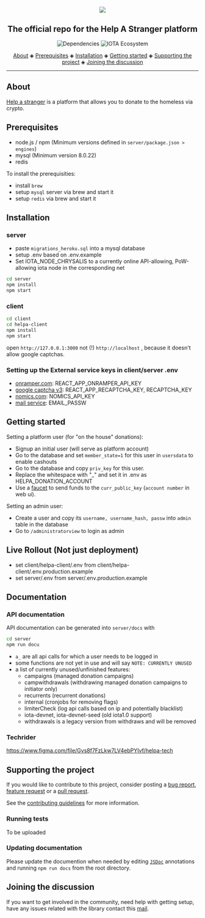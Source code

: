 <h1 align="center">
  <br>
  <a href="https://helpastranger.net"><img src="helpastranger.gif"></a>
</h1>
 
<h2 align="center">The official repo for the Help A Stranger platform</h2>

<p align="center">
    <a href="https://david-dm.org/zwonk/helpastranger/" style="text-decoration:none;"><img src="https://david-dm.org/zwonk/helpastranger/heroku-badge.png" alt="Dependencies"></a>
     <a href="https://ecosystem.iota.org/" style="text-decoration:none;"><img src="https://img.shields.io/badge/iota-ecosystem-yellowgreen.svg)" alt="IOTA Ecosystem"></a>
</p>


<p align="center">
  <a href="#about">About</a> ◈
  <a href="#prerequisites">Prerequisites</a> ◈
  <a href="#installation">Installation</a> ◈
  <a href="#getting-started">Getting started</a> ◈
  <a href="#supporting-the-project">Supporting the project</a> ◈
  <a href="#joining-the-discussion">Joining the discussion</a> 
</p>

---

## About
[Help a stranger](https://helpastranger.net) is a platform that allows you to donate to the homeless via crypto.


## Prerequisites
- node.js / npm (Minimum versions defined in `server/package.json > engines`)
- mysql (Minimum version 8.0.22)
- redis

To install the prerequisities: 
- install `brew`
- setup `mysql` server via brew and start it
- setup `redis` via brew and start it

## Installation
### server

- paste `migrations_heroku.sql` into a mysql database 
- setup .env based on .env.example
- Set IOTA_NODE_CHRYSALIS to a currently online API-allowing, PoW-allowing iota node in the corresponding net

```bash
cd server
npm install
npm start
```

### client
```bash
cd client
cd helpa-client
npm install
npm start
```

open `http://127.0.0.1:3000` not (!) `http://localhost` , because it doesn't allow google captchas.

### Setting up the External service keys in client/server .env
- [onramper.com](https://onramper.com/#API-key): REACT_APP_ONRAMPER_API_KEY
- [google captcha v3](https://www.google.com/recaptcha/):  REACT_APP_RECAPTCHA_KEY, RECAPTCHA_KEY
- [nomics.com](https://nomics.com/): NOMICS_API_KEY
- [mail service](https://mailtrap.io/): EMAIL_PASSW

## Getting started
Setting a platform user (for "on the house" donations):

- Signup an initial user (will serve as platform account)
- Go to the database and set `member_state=1` for this user in `usersdata` to enable cashouts
- Go to the database and copy `priv_key` for this user.
- Replace the whitespace with "_" and set it in .env as HELPA_DONATION_ACCOUNT
- Use a [faucet](https://faucet.testnet.chrysalis2.com/) to send funds to the `curr_public_key` (`account number` in web ui).


Setting an admin user:
- Create a user and copy its `username, username_hash, passw` into `admin` table in the database
- Go to `/administratorview` to login as admin

## Live Rollout (Not just deployment)
- set client/helpa-client/.env from client/helpa-client/.env.production.example
- set server/.env from server/.env.production.example

## Documentation

### API documentation
API documentation can be generated into `server/docs` with

```bash
cd server
npm run docu
```

- `a_` are all api calls for which a user needs to be logged in
- some functions are not yet in use and will say `NOTE: CURRENTLY UNUSED`
- a list of currently unused/unfinished features:
  - campaigns (managed donation campaigns)
  - campwithdrawals (withdrawing managed donation campaigns to initiator only)
  - recurrents (recurrent donations)
  - internal (cronjobs for removing flags)
  - limiterCheck (log api calls based on ip and potentially blacklist)
  - iota-devnet, iota-devnet-seed (old iota1.0 support)
  - withdrawals is a legacy version from withdraws and will be removed

### Techrider
https://www.figma.com/file/Gvs8f7FzLkw7LV4ebPYIvf/helpa-tech

## Supporting the project

If you would like to contribute to this project, consider posting a [bug report](https://github.com/zwonk/helpastranger/issues/new), [feature request](https://github.com/zwonk/helpastranger/issues/new) or a [pull request](https://github.com/zwonk/helpastranger/pulls/).  

See the [contributing guidelines](.github/CONTRIBUTING.md) for more information.

### Running tests

To be uploaded

### Updating documentation

Please update the documention when needed by editing [`JSDoc`](http://usejsdoc.org) annotations and running `npm run docs` from the root directory.

## Joining the discussion

If you want to get involved in the community, need help with getting setup, have any issues related with the library contact this [mail](info@helpastranger.net).
